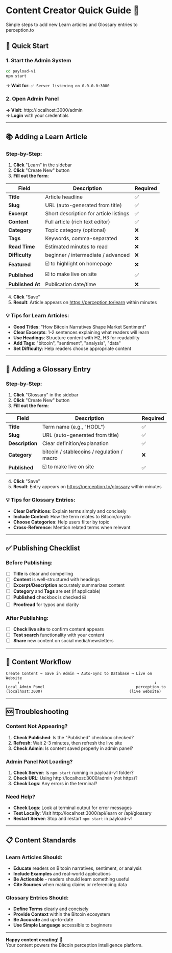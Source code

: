 # Content Creator Quick Guide 📝

Simple steps to add new Learn articles and Glossary entries to perception.to

## 🚀 Quick Start

### 1. Start the Admin System
```bash
cd payload-v1
npm start
```
**→ Wait for**: `✅ Server listening on 0.0.0.0:3000`

### 2. Open Admin Panel
**→ Visit**: http://localhost:3000/admin  
**→ Login** with your credentials

---

## 📚 Adding a Learn Article

### Step-by-Step:
1. **Click** "Learn" in the sidebar
2. **Click** "Create New" button
3. **Fill out the form**:

| Field | Description | Required |
|-------|-------------|----------|
| **Title** | Article headline | ✅ |
| **Slug** | URL (auto-generated from title) | ✅ |
| **Excerpt** | Short description for article listings | ✅ |
| **Content** | Full article (rich text editor) | ✅ |
| **Category** | Topic category (optional) | ❌ |
| **Tags** | Keywords, comma-separated | ❌ |
| **Read Time** | Estimated minutes to read | ❌ |
| **Difficulty** | beginner / intermediate / advanced | ❌ |
| **Featured** | ☑️ to highlight on homepage | ❌ |
| **Published** | ☑️ to make live on site | ✅ |
| **Published At** | Publication date/time | ❌ |

4. **Click** "Save"
5. **Result**: Article appears on https://perception.to/learn within minutes

### 💡 Tips for Learn Articles:
- **Good Titles**: "How Bitcoin Narratives Shape Market Sentiment"
- **Clear Excerpts**: 1-2 sentences explaining what readers will learn
- **Use Headings**: Structure content with H2, H3 for readability
- **Add Tags**: "bitcoin", "sentiment", "analysis", "data"
- **Set Difficulty**: Help readers choose appropriate content

---

## 📖 Adding a Glossary Entry

### Step-by-Step:
1. **Click** "Glossary" in the sidebar
2. **Click** "Create New" button
3. **Fill out the form**:

| Field | Description | Required |
|-------|-------------|----------|
| **Title** | Term name (e.g., "HODL") | ✅ |
| **Slug** | URL (auto-generated from title) | ✅ |
| **Description** | Clear definition/explanation | ✅ |
| **Category** | bitcoin / stablecoins / regulation / macro | ❌ |
| **Published** | ☑️ to make live on site | ✅ |

4. **Click** "Save"
5. **Result**: Entry appears on https://perception.to/glossary within minutes

### 💡 Tips for Glossary Entries:
- **Clear Definitions**: Explain terms simply and concisely
- **Include Context**: How the term relates to Bitcoin/crypto
- **Choose Categories**: Help users filter by topic
- **Cross-Reference**: Mention related terms when relevant

---

## ✅ Publishing Checklist

### Before Publishing:
- [ ] **Title** is clear and compelling
- [ ] **Content** is well-structured with headings
- [ ] **Excerpt/Description** accurately summarizes content
- [ ] **Category** and **Tags** are set (if applicable)
- [ ] **Published** checkbox is checked ☑️
- [ ] **Proofread** for typos and clarity

### After Publishing:
- [ ] **Check live site** to confirm content appears
- [ ] **Test search** functionality with your content
- [ ] **Share** new content on social media/newsletters

---

## 🔄 Content Workflow

```
Create Content → Save in Admin → Auto-Sync to Database → Live on Website
     ↑                                                           ↓
Local Admin Panel                                        perception.to
(localhost:3000)                                      (live website)
```

---

## 🆘 Troubleshooting

### Content Not Appearing?
1. **Check Published**: Is the "Published" checkbox checked?
2. **Refresh**: Wait 2-3 minutes, then refresh the live site
3. **Check Admin**: Is content saved properly in admin panel?

### Admin Panel Not Loading?
1. **Check Server**: Is `npm start` running in payload-v1 folder?
2. **Check URL**: Using http://localhost:3000/admin (not https)?
3. **Check Logs**: Any errors in the terminal?

### Need Help?
- **Check Logs**: Look at terminal output for error messages
- **Test Locally**: Visit http://localhost:3000/api/learn or /api/glossary
- **Restart Server**: Stop and restart `npm start` in payload-v1

---

## 📋 Content Standards

### Learn Articles Should:
- **Educate** readers on Bitcoin narratives, sentiment, or analysis
- **Include Examples** and real-world applications
- **Be Actionable** - readers should learn something useful
- **Cite Sources** when making claims or referencing data

### Glossary Entries Should:
- **Define Terms** clearly and concisely
- **Provide Context** within the Bitcoin ecosystem
- **Be Accurate** and up-to-date
- **Use Simple Language** accessible to beginners

---

**Happy content creating!** 🚀  
Your content powers the Bitcoin perception intelligence platform. 